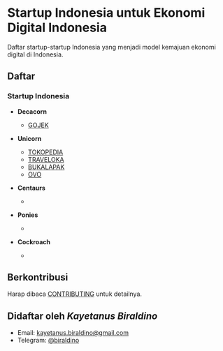 # Startup Indonesia untuk Ekonomi Digital Indonesia

Daftar startup-startup Indonesia yang menjadi model kemajuan ekonomi digital di Indonesia.

## Daftar

### Startup Indonesia


* **Decacorn**
  + [GOJEK](https://www.gojek.com)

* **Unicorn**
  + [TOKOPEDIA](https://www.tokopedia.com)
  + [TRAVELOKA](https://www.traveloka.com)
  + [BUKALAPAK](https://www.bukalapak.com)
  + [OVO](https://play.google.com/store/apps/details?id=ovo.id&hl=in)
  
* **Centaurs**
  + []()
  
* **Ponies**
  + []()
    
* **Cockroach**
  + []()


## Berkontribusi
Harap dibaca [CONTRIBUTING](CONTRIBUTING.md) untuk detailnya.

## Didaftar oleh *Kayetanus Biraldino*
- Email: kayetanus.biraldino@gmail.com
- Telegram: [@biraldino](https://t.me/biraldino)
